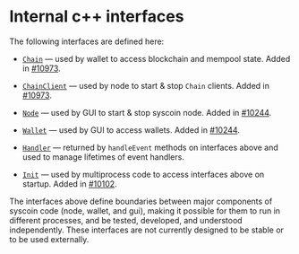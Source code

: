 # Internal c++ interfaces

The following interfaces are defined here:

* [`Chain`](chain.h) — used by wallet to access blockchain and mempool state. Added in [#10973](https://github.com/syscoin/syscoin/pull/10973).

* [`ChainClient`](chain.h) — used by node to start & stop `Chain` clients. Added in [#10973](https://github.com/syscoin/syscoin/pull/10973).

* [`Node`](node.h) — used by GUI to start & stop syscoin node. Added in [#10244](https://github.com/syscoin/syscoin/pull/10244).

* [`Wallet`](wallet.h) — used by GUI to access wallets. Added in [#10244](https://github.com/syscoin/syscoin/pull/10244).

* [`Handler`](handler.h) — returned by `handleEvent` methods on interfaces above and used to manage lifetimes of event handlers.

* [`Init`](init.h) — used by multiprocess code to access interfaces above on startup. Added in [#10102](https://github.com/syscoin/syscoin/pull/10102).

The interfaces above define boundaries between major components of syscoin code (node, wallet, and gui), making it possible for them to run in different processes, and be tested, developed, and understood independently. These interfaces are not currently designed to be stable or to be used externally.
